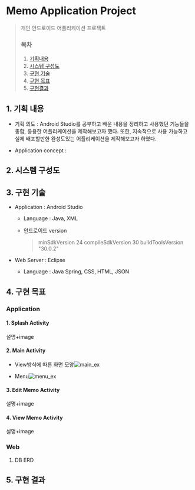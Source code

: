 # Memo Application Project

> 개인 안드로이드 어플리케이션 프로젝트
>
> ### 목차
>
> 1. [기획내용](#1-기획-내용)
> 2. [시스템 구성도](#2-시스템-구성도)
> 3. [구현 기술](#3-구현-기술)
> 4. [구현 목표](#4-구현-목표)
> 5. [구현결과](#5-구현-결과)



## 1. 기획 내용

* 기획 의도 : Android Studio를 공부하고 배운 내용을 정리하고 사용했던 기능들을 총합, 응용한 어플리케이션을 제작해보고자 했다. 또한, 지속적으로 사용 가능하고 실제 배포할만한 완성도있는 어플리케이션을 제작해보고자 하였다.

* Application concept : 



## 2. 시스템 구성도



## 3. 구현 기술

* Application : Android Studio

  * Language : Java, XML

  * 안드로이드 version

    > minSdkVersion 24
    > compileSdkVersion 30
    > buildToolsVersion "30.0.2"

* Web Server : Eclipse

  * Language : Java Spring, CSS, HTML, JSON

## 4. 구현 목표

### Application

#### 1. Splash Activity

설명+image

   

#### 2. Main Activity

* View방식에 따른 화면 모양![main_ex](md-images/main_ex.gif)

- Menu![menu_ex](md-images/menu_ex.gif)


#### 3. Edit Memo Activity

설명+image

#### 4. View Memo Activity

설명+image

### Web

1. DB ERD



## 5. 구현 결과

